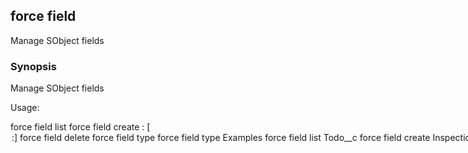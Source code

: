 ## force field

Manage SObject fields

### Synopsis


Manage SObject fields

Usage:

  force field list <object>
  force field create <object> <field>:<type> [<option>:<value>]
  force field delete <object> <field>
  force field type
  force field type <fieldtype>
  

### Examples

```

  force field list Todo__c
  force field create Inspection__c "Final Outcome":picklist picklist:"Pass, Fail, Redo"
  force field create Todo__c Due:DateTime required:true
  force field delete Todo__c Due
  force field type     # displays all the supported field types
  force field type email   # displays the required and optional attributes

```

### Options

```
  -h, --help   help for field
```

### Options inherited from parent commands

```
  -a, --account username   account username to use
```

### SEE ALSO

* [force](force.md)	 - force CLI
* [force field create](force_field_create.md)	 - Create SObject fields
* [force field delete](force_field_delete.md)	 - Delete SObject field
* [force field list](force_field_list.md)	 - List SObject fields
* [force field type](force_field_type.md)	 - Display SObject field type details


